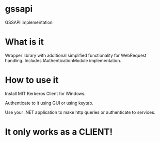 # gssapi
GSSAPI implementation

# What is it
Wrapper library with additional simplified functionality for WebRequest handling. Includes IAuthenticationModule implementation.

# How to use it
Install MIT Kerberos Client for Windows.

Authenticate to it using GUI or using keytab.

Use your .NET application to make http queries or authenticate to services.


# It only works as a CLIENT!
